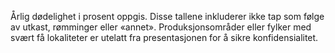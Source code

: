 Årlig dødelighet i prosent oppgis. Disse tallene inkluderer ikke tap som følge av utkast,
rømminger eller «annet». Produksjonsområder eller fylker med svært få lokaliteter er utelatt
fra presentasjonen for å sikre konfidensialitet.
